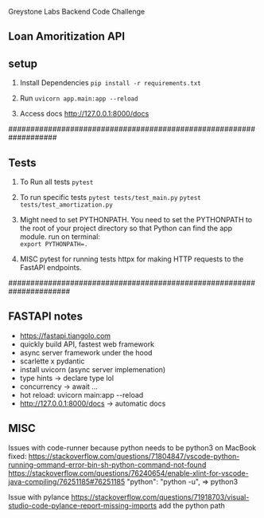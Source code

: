 Greystone Labs Backend Code Challenge

## Loan Amoritization API

## setup 
1. Install Dependencies
    ```pip install -r requirements.txt```

2. Run 
    ```uvicorn app.main:app --reload```


3. Access docs
    http://127.0.0.1:8000/docs


###################################################################
 ## Tests

 1. To Run all tests
    ```pytest```

2. To run specific tests
        ```pytest tests/test_main.py```
        ```pytest tests/test_amortization.py```

3. Might need to set PYTHONPATH. You need to set the PYTHONPATH to the root of your project directory so that Python can find the app module.
run on terminal:       
    ```export PYTHONPATH=.```

4. MISC 
     pytest for running tests
    httpx for making HTTP requests to the FastAPI endpoints.


######################################################################

## FASTAPI notes 
- https://fastapi.tiangolo.com
- quickly build API, fastest web framework
- async server framework under the hood 
- scarlette x pydantic
- install uvicorn (async server implemenation)
- type hints -> declare type lol
- concurrency -> await ... 
- hot reload: uvicorn main:app --reload
- http://127.0.0.1:8000/docs -> automatic docs




## MISC

Issues with code-runner because python needs to be python3 on MacBook
fixed:
https://stackoverflow.com/questions/71804847/vscode-python-running-ommand-error-bin-sh-python-command-not-found
https://stackoverflow.com/questions/76240654/enable-xlint-for-vscode-java-compiling/76251185#76251185
"python": "python -u",  => python3

Issue with pylance
https://stackoverflow.com/questions/71918703/visual-studio-code-pylance-report-missing-imports
add the python path